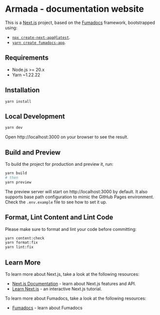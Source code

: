 # Armada - documentation website

This is a [Next.js](https://nextjs.org) project, based on the [Fumadocs](https://fumadocs.dev) framework, bootstrapped
using:

- [`npx create-next-app@latest`](https://nextjs.org/docs/app/api-reference/cli/create-next-app).
- [`yarn create fumadocs-app`](https://github.com/fuma-nama/fumadocs).

## Requirements

- Node.js >= 20.x
- Yarn ~1.22.22

## Installation

```shell
yarn install
```

## Local Development

```bash
yarn dev
```

Open http://localhost:3000 on your browser to see the result.

## Build and Preview

To build the project for production and preview it, run:

```bash
yarn build
# then
yarn preview
```

The preview server will start on http://localhost:3000 by default. It also supports base path configuration to mimic
the GitHub Pages environment. Check the `.env.example` file to see how to set it up.

## Format, Lint Content and Lint Code

Please make sure to format and lint your code before committing:

```bash
yarn content:check
yarn format:fix
yarn lint:fix
```

## Learn More

To learn more about Next.js, take a look at the following resources:

- [Next.js Documentation](https://nextjs.org/docs) - learn about Next.js features and API.
- [Learn Next.js](https://nextjs.org/learn) - an interactive Next.js tutorial.

To learn more about Fumadocs, take a look at the following resources:

- [Fumadocs](https://fumadocs.dev/) - learn about Fumadocs
